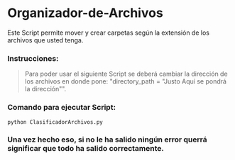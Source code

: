 # Organizador-de-Archivos
Este Script permite mover y crear carpetas según la extensión de los archivos que usted tenga.

### Instrucciones:
> Para poder usar el siguiente Script se deberá cambiar la dirección de los archivos en donde pone: "directory_path = "Justo Aquí se pondrá la dirección"".

### Comando para ejecutar Script:

```
python ClasificadorArchivos.py
```

### Una vez hecho eso, si no le ha salido ningún error querrá significar que todo ha salido correctamente.
